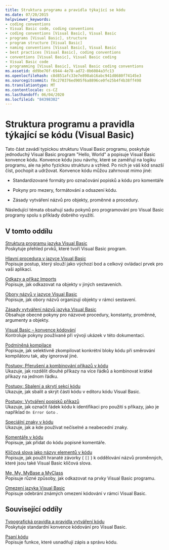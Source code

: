```yaml
---
title: Struktura programu a pravidla týkající se kódu
ms.date: 07/20/2015
helpviewer_keywords:
- coding conventions
- Visual Basic code, coding conventions
- coding conventions [Visual Basic], Visual Basic
- programs [Visual Basic], structure
- program structure [Visual Basic]
- naming conventions [Visual Basic], Visual Basic
- best practices [Visual Basic], coding conventions
- conventions [Visual Basic], Visual Basic coding
- Visual Basic code
- programming [Visual Basic], Visual Basic coding conventions
ms.assetid: dd9be76f-6944-4e78-ad72-0b6084a3fc13
ms.openlocfilehash: c8d851afc33e7e898ab16abc941d8680f74145e3
ms.sourcegitcommit: f8c270376ed905f6a8896ce0fe25b4f4b38ff498
ms.translationtype: MT
ms.contentlocale: cs-CZ
ms.lasthandoff: 06/04/2020
ms.locfileid: "84398302"
---
```

# <a name="program-structure-and-code-conventions-visual-basic"></a>Struktura programu a pravidla týkající se kódu (Visual Basic)
Tato část zavádí typickou strukturu Visual Basic programu, poskytuje jednoduchý Visual Basic program "Hello, World" a popisuje Visual Basic konvence kódu. Konvence kódu jsou návrhy, které se zaměřují na logiku programu, ale na jeho fyzickou strukturu a vzhled. Po nich je váš kód snazší číst, pochopit a udržovat. Konvence kódu můžou zahrnovat mimo jiné:  
  
- Standardizované formáty pro označování popisků a kódu pro komentáře  
  
- Pokyny pro mezery, formátování a odsazení kódu.  
  
- Zásady vytváření názvů pro objekty, proměnné a procedury.  
  
 Následující témata obsahují sadu pokynů pro programování pro Visual Basic programy spolu s příklady dobrého využití.  
  
## <a name="in-this-section"></a>V tomto oddílu  
 [Struktura programu jazyka Visual Basic](structure-of-a-visual-basic-program.md)  
 Poskytuje přehled prvků, které tvoří Visual Basic program.  
  
 [Hlavní procedura v jazyce Visual Basic](main-procedure.md)  
 Popisuje postup, který slouží jako výchozí bod a celkový ovládací prvek pro vaši aplikaci.  
  
 [Odkazy a příkaz Imports](references-and-the-imports-statement.md)  
 Popisuje, jak odkazovat na objekty v jiných sestaveních.  
  
 [Obory názvů v jazyce Visual Basic](namespaces.md)  
 Popisuje, jak obory názvů organizují objekty v rámci sestavení.  
  
 [Zásady vytváření názvů jazyka Visual Basic](naming-conventions.md)  
 Obsahuje obecné pokyny pro názvové procedury, konstanty, proměnné, argumenty a objekty.  
  
 [Visual Basic – konvence kódování](coding-conventions.md)  
 Kontroluje pokyny používané při vývoji ukázek v této dokumentaci.  
  
 [Podmíněná kompilace](conditional-compilation.md)  
 Popisuje, jak selektivně zkompilovat konkrétní bloky kódu při směrování kompilátoru tak, aby ignoroval jiné.  
  
 [Postupy: Přerušení a kombinování příkazů v kódu](how-to-break-and-combine-statements-in-code.md)  
 Ukazuje, jak rozdělit dlouhé příkazy na více řádků a kombinovat krátké příkazy na jednom řádku.  
  
 [Postupy: Sbalení a skrytí sekcí kódu](how-to-collapse-and-hide-sections-of-code.md)  
 Ukazuje, jak sbalit a skrýt části kódu v editoru kódu Visual Basic.  
  
 [Postupy: Vytváření popisků příkazů](how-to-label-statements.md)  
 Ukazuje, jak označit řádek kódu k identifikaci pro použití s příkazy, jako je například `On Error Goto` .  
  
 [Speciální znaky v kódu](special-characters-in-code.md)  
 Ukazuje, jak a kde používat nečíselné a neabecední znaky.  
  
 [Komentáře v kódu](comments-in-code.md)  
 Popisuje, jak přidat do kódu popisné komentáře.  
  
 [Klíčová slova jako názvy elementů v kódu](keywords-as-element-names-in-code.md)  
 Popisuje, jak použít hranaté závorky ( `[]` ) k oddělování názvů proměnných, které jsou také Visual Basic klíčová slova.  
  
 [Me, My, MyBase a MyClass](me-my-mybase-and-myclass.md)  
 Popisuje různé způsoby, jak odkazovat na prvky Visual Basic programu.  
  
 [Omezení jazyka Visual Basic](limitations.md)  
 Popisuje odebrání známých omezení kódování v rámci Visual Basic.  
  
## <a name="related-sections"></a>Související oddíly  
 [Typografická pravidla a pravidla vytváření kódu](../../language-reference/typographic-and-code-conventions.md)  
 Poskytuje standardní konvence kódování pro Visual Basic.  
  
 [Psaní kódu](/visualstudio/ide/writing-code-in-the-code-and-text-editor)  
 Popisuje funkce, které usnadňují zápis a správu kódu.
